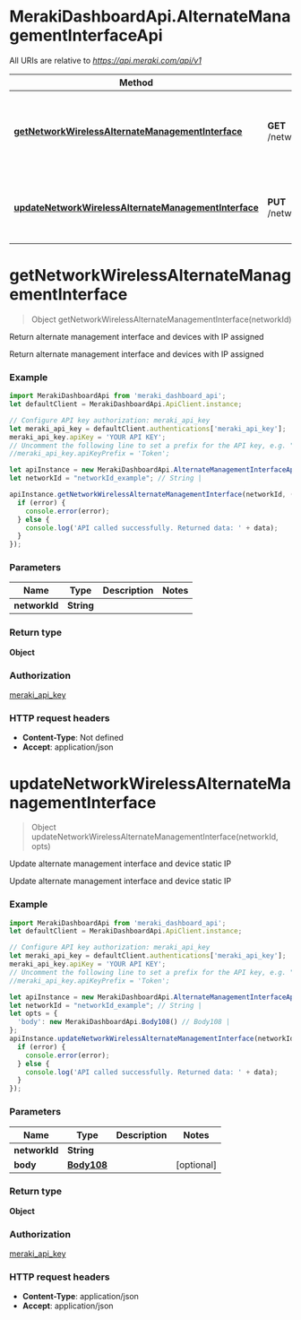# MerakiDashboardApi.AlternateManagementInterfaceApi

All URIs are relative to *https://api.meraki.com/api/v1*

Method | HTTP request | Description
------------- | ------------- | -------------
[**getNetworkWirelessAlternateManagementInterface**](AlternateManagementInterfaceApi.md#getNetworkWirelessAlternateManagementInterface) | **GET** /networks/{networkId}/wireless/alternateManagementInterface | Return alternate management interface and devices with IP assigned
[**updateNetworkWirelessAlternateManagementInterface**](AlternateManagementInterfaceApi.md#updateNetworkWirelessAlternateManagementInterface) | **PUT** /networks/{networkId}/wireless/alternateManagementInterface | Update alternate management interface and device static IP

<a name="getNetworkWirelessAlternateManagementInterface"></a>
# **getNetworkWirelessAlternateManagementInterface**
> Object getNetworkWirelessAlternateManagementInterface(networkId)

Return alternate management interface and devices with IP assigned

Return alternate management interface and devices with IP assigned

### Example
```javascript
import MerakiDashboardApi from 'meraki_dashboard_api';
let defaultClient = MerakiDashboardApi.ApiClient.instance;

// Configure API key authorization: meraki_api_key
let meraki_api_key = defaultClient.authentications['meraki_api_key'];
meraki_api_key.apiKey = 'YOUR API KEY';
// Uncomment the following line to set a prefix for the API key, e.g. "Token" (defaults to null)
//meraki_api_key.apiKeyPrefix = 'Token';

let apiInstance = new MerakiDashboardApi.AlternateManagementInterfaceApi();
let networkId = "networkId_example"; // String | 

apiInstance.getNetworkWirelessAlternateManagementInterface(networkId, (error, data, response) => {
  if (error) {
    console.error(error);
  } else {
    console.log('API called successfully. Returned data: ' + data);
  }
});
```

### Parameters

Name | Type | Description  | Notes
------------- | ------------- | ------------- | -------------
 **networkId** | **String**|  | 

### Return type

**Object**

### Authorization

[meraki_api_key](../README.md#meraki_api_key)

### HTTP request headers

 - **Content-Type**: Not defined
 - **Accept**: application/json

<a name="updateNetworkWirelessAlternateManagementInterface"></a>
# **updateNetworkWirelessAlternateManagementInterface**
> Object updateNetworkWirelessAlternateManagementInterface(networkId, opts)

Update alternate management interface and device static IP

Update alternate management interface and device static IP

### Example
```javascript
import MerakiDashboardApi from 'meraki_dashboard_api';
let defaultClient = MerakiDashboardApi.ApiClient.instance;

// Configure API key authorization: meraki_api_key
let meraki_api_key = defaultClient.authentications['meraki_api_key'];
meraki_api_key.apiKey = 'YOUR API KEY';
// Uncomment the following line to set a prefix for the API key, e.g. "Token" (defaults to null)
//meraki_api_key.apiKeyPrefix = 'Token';

let apiInstance = new MerakiDashboardApi.AlternateManagementInterfaceApi();
let networkId = "networkId_example"; // String | 
let opts = { 
  'body': new MerakiDashboardApi.Body108() // Body108 | 
};
apiInstance.updateNetworkWirelessAlternateManagementInterface(networkId, opts, (error, data, response) => {
  if (error) {
    console.error(error);
  } else {
    console.log('API called successfully. Returned data: ' + data);
  }
});
```

### Parameters

Name | Type | Description  | Notes
------------- | ------------- | ------------- | -------------
 **networkId** | **String**|  | 
 **body** | [**Body108**](Body108.md)|  | [optional] 

### Return type

**Object**

### Authorization

[meraki_api_key](../README.md#meraki_api_key)

### HTTP request headers

 - **Content-Type**: application/json
 - **Accept**: application/json

